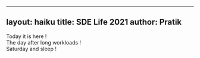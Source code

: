 ---
layout: haiku
title: SDE Life 2021
author: Pratik
--

Today it is here ! <br>
The day after long workloads ! <br>
Saturday and sleep ! 